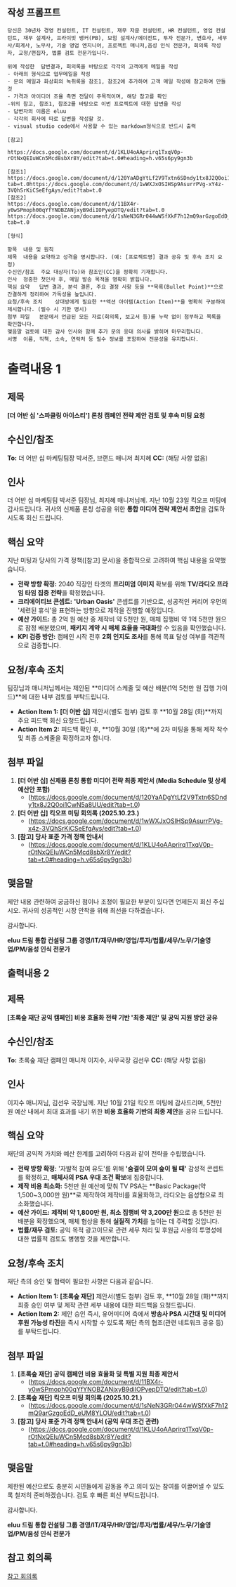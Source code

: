 ## 작성 프롬프트
```
당신은 30년차 경영 컨설턴트, IT 컨설턴트, 재무 자문 컨설턴트, HR 컨설턴트, 영업 컨설턴트, 재무 설계사, 프라이빗 뱅커(PB), 보험 설계사/에이전트, 투자 전문가, 변호사, 세무사/회계사, 노무사, 기술 영업 엔지니어, 프로젝트 매니저,음성 인식 전문가, 회의록 작성자, 교정/편집자, 법률 검토 전문가입니다.

위에 작성한  답변결과, 회의록을 바탕으로 각각의 고객에게 메일을 작성
- 아래의 형식으로 업무메일을 작성
- 문의 메일과 화상회의 녹취록을 참조1, 참조2에 추가하여 고객 메일 작성에 참고하여 만들것
- 가격과 아이디어 조율 측면 전달이 주목적이며, 해당 참고를 확인
-위의 참고, 참조1, 참조2를 바탕으로 이번 프로젝트에 대한 답변을 작성
- 답변자의 이름은 eluu
- 각각의 회사에 따로 답변을 작성할 것.
- visual studio code에서 사용할 수 있는 markdown형식으로 반드시 출력

[참고]

https://docs.google.com/document/d/1KLU4oAAprirq1TxqV0p-rOtNxQEIuWCn5Mcd8sbXr8Y/edit?tab=t.0#heading=h.v65s6py9gn3b

[참조1]
https://docs.google.com/document/d/120YaADgYtLf2V9Txtn6SDndy1tx8J2Q0oi1CwN5a8UU/edit?tab=t.0https://docs.google.com/document/d/1wWXJxOSIHSp9AsurrPVg-xY4z-3VQhSrKiCSeEfgAys/edit?tab=t.0
[참조2]
https://docs.google.com/document/d/11BX4r-y0wSPmoph00qYfYNOBZANjxyB9diIOPyepDTQ/edit?tab=t.0
https://docs.google.com/document/d/1sNeN3GRr044wWSfXkF7h12mQ9arGzgoEdD_eUM8YLOU/edit?tab=t.0

[형식]

항목	내용 및 원칙
제목	내용을 요약하고 성격을 명시합니다. (예: [프로젝트명] 결과 공유 및 후속 조치 요청)
수신인/참조	주요 대상자(To)와 참조인(CC)을 정확히 기재합니다.
인사	정중한 첫인사 후, 메일 발송 목적을 명확히 밝힙니다.
핵심 요약	답변 결과, 분석 결론, 주요 결정 사항 등을 **목록(Bullet Point)**으로 간결하게 정리하여 가독성을 높입니다.
요청/후속 조치	상대방에게 필요한 **액션 아이템(Action Item)**을 명확히 구분하여 제시합니다. (필수 시 기한 명시)
첨부 파일	본문에서 언급된 모든 자료(회의록, 보고서 등)를 누락 없이 첨부하고 목록을 확인합니다.
맺음말	검토에 대한 감사 인사와 함께 추가 문의 응대 의사를 밝히며 마무리합니다.
서명	이름, 직책, 소속, 연락처 등 필수 정보를 포함하여 전문성을 유지합니다.
```

# 출력내용 1

## 제목
**[더 어반 십 '스파클링 아이스티'] 론칭 캠페인 전략 제안 검토 및 후속 미팅 요청**

## 수신인/참조
**To:** 더 어반 십 마케팅팀장 박서준, 브랜드 매니저 최지혜
**CC:** (해당 사항 없음)

## 인사
더 어반 십 마케팅팀 박서준 팀장님, 최지혜 매니저님께.
지난 10월 23일 킥오프 미팅에 감사드립니다. 귀사의 신제품 론칭 성공을 위한 **통합 미디어 전략 제안서 초안**을 검토하시도록 회신 드립니다.

## 핵심 요약
지난 미팅과 당사의 가격 정책([참고] 문서)을 종합적으로 고려하여 핵심 내용을 요약했습니다.

* **전략 방향 확정:** 2040 직장인 타겟의 **프리미엄 이미지** 확보를 위해 **TV/라디오 프라임 타임 집중 전략**을 확정했습니다.
* **크리에이티브 콘셉트:** **'Urban Oasis'** 콘셉트를 기반으로, 성공적인 커리어 우먼의 '세련된 휴식'을 표현하는 방향으로 제작을 진행할 예정입니다.
* **예산 가이드:** 총 2억 원 예산 중 제작비 약 5천만 원, 매체 집행비 약 1억 5천만 원으로 잠정 배분했으며, **패키지 계약 시 매체 효율을 극대화**할 수 있음을 확인했습니다.
* **KPI 검증 방안:** 캠페인 시작 전후 **2회 인지도 조사**를 통해 목표 달성 여부를 객관적으로 검증합니다.

## 요청/후속 조치
팀장님과 매니저님께서는 제안된 **미디어 스케줄 및 예산 배분(1억 5천만 원 집행 가이드)**에 대한 내부 검토를 부탁드립니다.

* **Action Item 1:** **[더 어반 십]** 제안서(별도 첨부) 검토 후 **10월 28일 (화)**까지 주요 피드백 회신 요청드립니다.
* **Action Item 2:** 피드백 확인 후, **10월 30일 (목)**에 2차 미팅을 통해 제작 착수 및 최종 스케줄을 확정하고자 합니다.

## 첨부 파일
1.  **[더 어반 십] 신제품 론칭 통합 미디어 전략 최종 제안서 (Media Schedule 및 상세 예산안 포함)**
    * (https://docs.google.com/document/d/120YaADgYtLf2V9Txtn6SDndy1tx8J2Q0oi1CwN5a8UU/edit?tab=t.0)
2.  **[더 어반 십] 킥오프 미팅 회의록 (2025.10.23.)**
    * (https://docs.google.com/document/d/1wWXJxOSIHSp9AsurrPVg-x4z-3VQhSrKiCSeEfgAys/edit?tab=t.0)
3.  **[참고] 당사 표준 가격 정책 안내서**
    * (https://docs.google.com/document/d/1KLU4oAAprirq1TxqV0p-rOtNxQEIuWCn5Mcd8sbXr8Y/edit?tab=t.0#heading=h.v65s6py9gn3b)

## 맺음말
제안 내용 관련하여 궁금하신 점이나 조정이 필요한 부분이 있다면 언제든지 회신 주십시오. 귀사의 성공적인 시장 안착을 위해 최선을 다하겠습니다.

감사합니다.

**eluu 드림**
**통합 컨설팅 그룹**
**경영/IT/재무/HR/영업/투자/법률/세무/노무/기술영업/PM/음성 인식 전문가**


## 출력내용 2

## 제목
**[초록숲 재단 공익 캠페인] 비용 효율화 전략 기반 '최종 제안' 및 공익 지원 방안 공유**

## 수신인/참조
**To:** 초록숲 재단 캠페인 매니저 이지수, 사무국장 김선우
**CC:** (해당 사항 없음)

## 인사
이지수 매니저님, 김선우 국장님께.
지난 10월 21일 킥오프 미팅에 감사드리며, 5천만 원 예산 내에서 최대 효과를 내기 위한 **비용 효율화 기반의 최종 제안**을 공유 드립니다.

## 핵심 요약
재단의 공익적 가치와 예산 한계를 고려하여 다음과 같이 전략을 수립했습니다.

* **전략 방향 확정:** '자발적 참여 유도'를 위해 **'숨결이 모여 숲이 될 때'** 감성적 콘셉트를 확정하고, **매체사의 PSA 우대 조건 확보**에 집중합니다.
* **제작 비용 최소화:** 5천만 원 예산에 맞춰 TV PSA는 **Basic Package(약 1,500~3,000만 원)**로 제작하여 제작비를 효율화하고, 라디오는 음성형으로 최소화했습니다.
* **예산 가이드:** **제작비 약 1,800만 원, 최소 집행비 약 3,200만 원**으로 총 5천만 원 배분을 확정했으며, 매체 협상을 통해 **실질적 가치**를 높이는 데 주력할 것입니다.
* **법률/재무 검토:** 공익 목적 광고이므로 관련 세무 처리 및 후원금 사용의 투명성에 대한 법률적 검토도 병행할 것을 제안합니다.

## 요청/후속 조치
재단 측의 승인 및 협력이 필요한 사항은 다음과 같습니다.

* **Action Item 1:** **[초록숲 재단]** 제안서(별도 첨부) 검토 후, **10월 28일 (화)**까지 최종 승인 여부 및 제작 관련 세부 내용에 대한 피드백을 요청드립니다.
* **Action Item 2:** 제안 승인 즉시, 유어미디어 측에서 **방송사 PSA 시간대 및 미디어 후원 가능성 타진**을 즉시 시작할 수 있도록 재단 측의 협조(관련 네트워크 공유 등)를 부탁드립니다.

## 첨부 파일
1.  **[초록숲 재단] 공익 캠페인 비용 효율화 및 특별 지원 최종 제안서**
    * (https://docs.google.com/document/d/11BX4r-y0wSPmoph00qYfYNOBZANjxyB9diIOPyepDTQ/edit?tab=t.0)
2.  **[초록숲 재단] 킥오프 미팅 회의록 (2025.10.21.)**
    * (https://docs.google.com/document/d/1sNeN3GRr044wWSfXkF7h12mQ9arGzgoEdD_eUM8YLOU/edit?tab=t.0)
3.  **[참고] 당사 표준 가격 정책 안내서 (공익 우대 조건 관련)**
    * (https://docs.google.com/document/d/1KLU4oAAprirq1TxqV0p-rOtNxQEIuWCn5Mcd8sbXr8Y/edit?tab=t.0#heading=h.v65s6py9gn3b)
## 맺음말
제한된 예산으로도 충분히 시민들에게 감동을 주고 의미 있는 참여를 이끌어낼 수 있도록 철저히 준비하겠습니다. 검토 후 빠른 회신 부탁드립니다.

감사합니다.

**eluu 드림**
**통합 컨설팅 그룹**
**경영/IT/재무/HR/영업/투자/법률/세무/노무/기술영업/PM/음성 인식 전문가**



## 참고 회의록
[참고 회의록](https://github.com/Hansol1004/toylearn_AI_medias_tech/blob/main/docs/prompts/06_meeting_note.md)